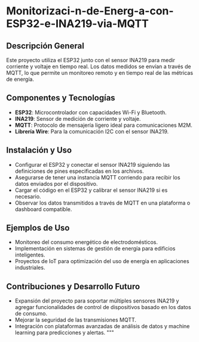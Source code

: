 # Monitorizaci-n-de-Energ-a-con-ESP32-e-INA219-via-MQTT
## Descripción General
Este proyecto utiliza el ESP32 junto con el sensor INA219 para medir corriente y voltaje en tiempo real. Los datos medidos se envían a través de MQTT, lo que permite un monitoreo remoto y en tiempo real de las métricas de energía.

## Componentes y Tecnologías
- **ESP32**: Microcontrolador con capacidades Wi-Fi y Bluetooth.
- **INA219**: Sensor de medición de corriente y voltaje.
- **MQTT**: Protocolo de mensajería ligero ideal para comunicaciones M2M.
- **Librería Wire**: Para la comunicación I2C con el sensor INA219.

## Instalación y Uso
- Configurar el ESP32 y conectar el sensor INA219 siguiendo las definiciones de pines especificadas en los archivos.
- Asegurarse de tener una instancia MQTT corriendo para recibir los datos enviados por el dispositivo.
- Cargar el código en el ESP32 y calibrar el sensor INA219 si es necesario.
- Observar los datos transmitidos a través de MQTT en una plataforma o dashboard compatible.

## Ejemplos de Uso
- Monitoreo del consumo energético de electrodomésticos.
- Implementación en sistemas de gestión de energía para edificios inteligentes.
- Proyectos de IoT para optimización del uso de energía en aplicaciones industriales.

## Contribuciones y Desarrollo Futuro
- Expansión del proyecto para soportar múltiples sensores INA219 y agregar funcionalidades de control de dispositivos basado en los datos de consumo.
- Mejorar la seguridad de las transmisiones MQTT.
- Integración con plataformas avanzadas de análisis de datos y machine learning para predicciones y alertas.
"""
